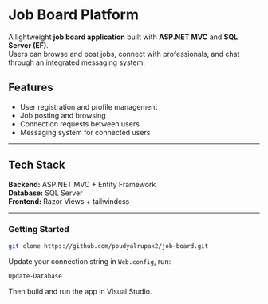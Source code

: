 # Job Board Platform

A lightweight **job board application** built with **ASP.NET MVC** and **SQL Server (EF)**.  
Users can browse and post jobs, connect with professionals, and chat through an integrated messaging system.


## Features
- User registration and profile management  
- Job posting and browsing  
- Connection requests between users  
- Messaging system for connected users  

---

## Tech Stack
**Backend:** ASP.NET MVC + Entity Framework  
**Database:** SQL Server  
**Frontend:** Razor Views + tailwindcss  

---

### Getting Started
```bash
git clone https://github.com/poudyalrupak2/job-board.git
```
Update your connection string in `Web.config`, run:
```powershell
Update-Database
```
Then build and run the app in Visual Studio.
